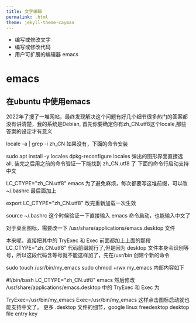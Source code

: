 ```yaml
---
title: 文字编辑
permalink: .html
theme: jekyll-theme-cayman
---
```


- 编写或修改文字
- 编写或修改代码
- 用户可扩展的编辑器 emacs

# emacs

## 在ubuntu 中使用emacs
2022年了搜了一堆网站，最终发现解决这个问题有好几个细节很多热门的答案都没有讲清楚，我的系统是Debian, 首先你要确定你有zh_CN.utf8这个locale,那些答案的设定才有意义

locale -a | grep -i zh_CN
如果没有，下面的命令安装

sudo apt install -y locales
dpkg-reconfigure locales 
弹出的图形界面直接选 all, 装完之后用之前的命令验证一下能找到 zh_CN.utf8 了 下面的命令行启动支持中文

LC_CTYPE="zh_CN.utf8" emacs
为了避免麻烦，每次都要写这堆前缀，可以改 ~/.bashrc 最后面加上

export LC_CTYPE="zh_CN.utf8"
改完重新加载一次生效

source ~/.bashrc
这个时候验证一下直接输入 emacs 命令启动，也能输入中文了

对于桌面图标，需要改一下 /usr/share/applications/emacs.desktop 文件

本来呢，直接把其中的 TryExec 和 Exec 前面都加上上面的那段 LC_CTYPE="zh_CN.utf8" 代码前缀就行了,但是因为 desktop 文件本身会识别等号，所以这段代码含等号就不能这样加了，先在/usr/bin 创建个新的命令

sudo touch /usr/bin/my_emacs
sudo chmod +rwx my_emacs
内部内容如下

#!/bin/bash
LC_CTYPE="zh_CN.utf8" emacs
然后修改 /usr/share/applications/emacs.desktop 中的 TryExec 和 Exec 为

TryExec=/usr/bin/my_emacs
Exec=/usr/bin/my_emacs
这样点击图标启动就也能支持中文了。 更多 .desktop 文件的细节，google linux freedesktop desktop file entry key
